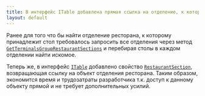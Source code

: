 ```yaml
---
title: В интерфейс ITable добавлена прямая ссылка на отделение, к которому принадлежит стол
layout: default
---
```


Ранее для того что бы найти отделение ресторана, к которому принадлежит стол требовалось запросить все отделения через метод [`GetTerminalsGroupRestaurantSections`](https://iiko.github.io/front.api.sdk/v7/html/M_Resto_Front_Api_IOperationService_GetTerminalsGroupRestaurantSections.htm) и перебирая столы в каждом отделении найти искомое.

Теперь же, в интерфейс [`ITable`](https://iiko.github.io/front.api.sdk/v7/html/T_Resto_Front_Api_Data_Organization_Sections_ITable.htm) добавлено свойство [`RestaurantSection`](https://iiko.github.io/front.api.sdk/v7/html/P_Resto_Front_Api_Data_Organization_Sections_ITable_RestaurantSection.htm), возвращающая ссылку на объект отделения ресторана. Таким образом, экономится время и трудозатраты разработчика т.к. доступ к данному объекту прямой и не требует дополнительных усилий. 

